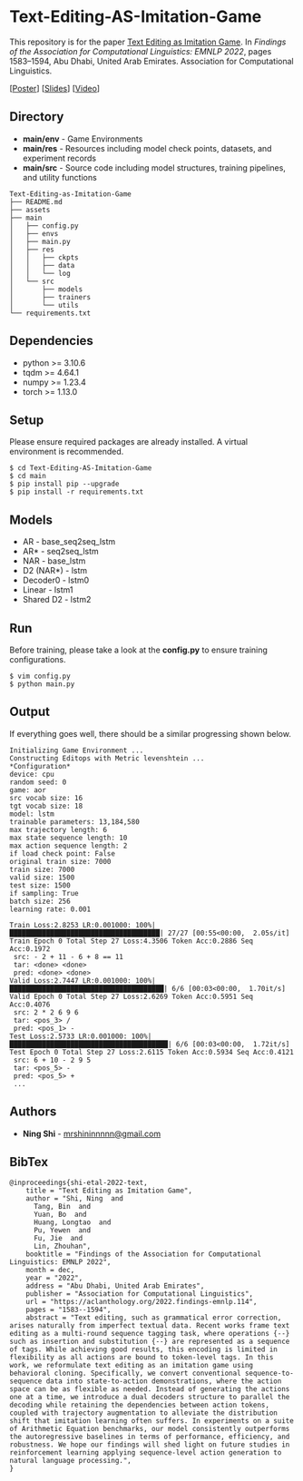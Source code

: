 # Text-Editing-AS-Imitation-Game

This repository is for the paper [Text Editing as Imitation Game](https://aclanthology.org/2022.findings-emnlp.114/). In *Findings of the Association for Computational Linguistics: EMNLP 2022*, pages 1583–1594, Abu Dhabi, United Arab Emirates. Association for Computational Linguistics.

[[Poster](https://www.shininglab.ai/assets/posters/Text%20Editing%20as%20Imitation%20Game.pdf)] [[Slides](https://www.shininglab.ai/assets/slides/Text%20Editing%20as%20Imitation%20Game.pdf)] [[Video](https://www.youtube.com/watch?v=YwOcrWyRbos)]

## Directory
+ **main/env** - Game Environments
+ **main/res** - Resources including model check points, datasets, and experiment records
+ **main/src** - Source code including model structures, training pipelines, and utility functions
```
Text-Editing-as-Imitation-Game
├── README.md
├── assets
├── main
│   ├── config.py
│   ├── envs
│   ├── main.py
│   ├── res
│   │   ├── ckpts
│   │   ├── data
│   │   └── log
│   └── src
│       ├── models
│       ├── trainers
│       └── utils
└── requirements.txt
```

## Dependencies
+ python >= 3.10.6
+ tqdm >= 4.64.1
+ numpy >= 1.23.4
+ torch >= 1.13.0

## Setup
Please ensure required packages are already installed. A virtual environment is recommended.
```
$ cd Text-Editing-AS-Imitation-Game
$ cd main
$ pip install pip --upgrade
$ pip install -r requirements.txt
```

## Models
+ AR - base_seq2seq_lstm
+ AR* - seq2seq_lstm
+ NAR - base_lstm
+ D2 (NAR*) - lstm
+ Decoder0 - lstm0
+ Linear - lstm1
+ Shared D2 - lstm2

## Run
Before training, please take a look at the **config.py** to ensure training configurations.
```
$ vim config.py
$ python main.py
```

## Output
If everything goes well, there should be a similar progressing shown below.
```
Initializing Game Environment ...
Constructing Editops with Metric levenshtein ...
*Configuration*
device: cpu
random seed: 0
game: aor
src vocab size: 16
tgt vocab size: 18
model: lstm
trainable parameters: 13,184,580
max trajectory length: 6
max state sequence length: 10
max action sequence length: 2
if load check point: False
original train size: 7000
train size: 7000
valid size: 1500
test size: 1500
if sampling: True
batch size: 256
learning rate: 0.001

Train Loss:2.8253 LR:0.001000: 100%|█████████████████████████████████████| 27/27 [00:55<00:00,  2.05s/it]
Train Epoch 0 Total Step 27 Loss:4.3506 Token Acc:0.2886 Seq Acc:0.1972
 src: - 2 + 11 - 6 + 8 == 11
 tar: <done> <done>
 pred: <done> <done>
Valid Loss:2.7447 LR:0.001000: 100%|██████████████████████████████████████| 6/6 [00:03<00:00,  1.70it/s]
Valid Epoch 0 Total Step 27 Loss:2.6269 Token Acc:0.5951 Seq Acc:0.4076
 src: 2 * 2 6 9 6
 tar: <pos_3> /
 pred: <pos_1> -
Test Loss:2.5733 LR:0.001000: 100%|███████████████████████████████████████| 6/6 [00:03<00:00,  1.72it/s]
Test Epoch 0 Total Step 27 Loss:2.6115 Token Acc:0.5934 Seq Acc:0.4121
 src: 6 + 10 - 2 9 5
 tar: <pos_5> -
 pred: <pos_5> +
 ...
```

## Authors
* **Ning Shi** - mrshininnnnn@gmail.com

## BibTex
```
@inproceedings{shi-etal-2022-text,
    title = "Text Editing as Imitation Game",
    author = "Shi, Ning  and
      Tang, Bin  and
      Yuan, Bo  and
      Huang, Longtao  and
      Pu, Yewen  and
      Fu, Jie  and
      Lin, Zhouhan",
    booktitle = "Findings of the Association for Computational Linguistics: EMNLP 2022",
    month = dec,
    year = "2022",
    address = "Abu Dhabi, United Arab Emirates",
    publisher = "Association for Computational Linguistics",
    url = "https://aclanthology.org/2022.findings-emnlp.114",
    pages = "1583--1594",
    abstract = "Text editing, such as grammatical error correction, arises naturally from imperfect textual data. Recent works frame text editing as a multi-round sequence tagging task, where operations {--} such as insertion and substitution {--} are represented as a sequence of tags. While achieving good results, this encoding is limited in flexibility as all actions are bound to token-level tags. In this work, we reformulate text editing as an imitation game using behavioral cloning. Specifically, we convert conventional sequence-to-sequence data into state-to-action demonstrations, where the action space can be as flexible as needed. Instead of generating the actions one at a time, we introduce a dual decoders structure to parallel the decoding while retaining the dependencies between action tokens, coupled with trajectory augmentation to alleviate the distribution shift that imitation learning often suffers. In experiments on a suite of Arithmetic Equation benchmarks, our model consistently outperforms the autoregressive baselines in terms of performance, efficiency, and robustness. We hope our findings will shed light on future studies in reinforcement learning applying sequence-level action generation to natural language processing.",
}
```
